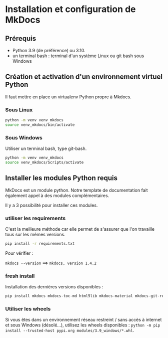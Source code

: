 # Installation et configuration de MkDocs

## Prérequis

- Python 3.9 (de préférence) ou 3.10.
- un terminal bash : terminal d'un système Linux ou git bash sous Windows


## Création et activation d'un environnement virtuel Python

Il faut mettre en place un virtualenv Python propre à Mkdocs.

### Sous Linux

```bash
python -m venv venv_mkdocs
source venv_mkdocs/bin/activate
```

### Sous Windows

Utiliser un terminal bash, type git-bash.

```bash
python -m venv venv_mkdocs
source venv_mkdocs/Scripts/activate
```

## Installer les modules Python requis 

MkDocs est un module python. Notre template de documentation fait également appel à des modules complémentaires.

Il y a 3 possibilité pour installer ces modules.

### utiliser les requirements

C'est la meilleure méthode car elle permet de s'assurer que l'on travaille tous sur les mêmes versions.

```bash
pip install -r requirements.txt
```

Pour vérifier :

`mkdocs --version` ==> `mkdocs, version 1.4.2`


### fresh install

Installation des dernières versions disponibles :

```bash
pip install mkdocs mkdocs-toc-md html5lib mkdocs-material mkdocs-git-revision-date-localized-plugin
```

### Utiliser les wheels

Si vous êtes dans un environnement réseau restreint / sans accès à internet et sous Windows (désolé…), utilisez les wheels disponibles : `python -m pip install --trusted-host pypi.org modules/3.9_windows/*.whl`.
